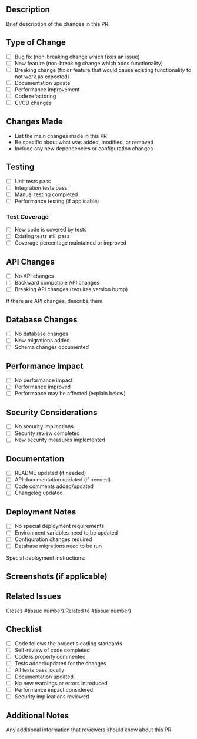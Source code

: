 ## Description

Brief description of the changes in this PR.

## Type of Change

- [ ] Bug fix (non-breaking change which fixes an issue)
- [ ] New feature (non-breaking change which adds functionality)
- [ ] Breaking change (fix or feature that would cause existing functionality to not work as expected)
- [ ] Documentation update
- [ ] Performance improvement
- [ ] Code refactoring
- [ ] CI/CD changes

## Changes Made

- List the main changes made in this PR
- Be specific about what was added, modified, or removed
- Include any new dependencies or configuration changes

## Testing

- [ ] Unit tests pass
- [ ] Integration tests pass
- [ ] Manual testing completed
- [ ] Performance testing (if applicable)

### Test Coverage

- [ ] New code is covered by tests
- [ ] Existing tests still pass
- [ ] Coverage percentage maintained or improved

## API Changes

- [ ] No API changes
- [ ] Backward compatible API changes
- [ ] Breaking API changes (requires version bump)

If there are API changes, describe them:

## Database Changes

- [ ] No database changes
- [ ] New migrations added
- [ ] Schema changes documented

## Performance Impact

- [ ] No performance impact
- [ ] Performance improved
- [ ] Performance may be affected (explain below)

## Security Considerations

- [ ] No security implications
- [ ] Security review completed
- [ ] New security measures implemented

## Documentation

- [ ] README updated (if needed)
- [ ] API documentation updated (if needed)
- [ ] Code comments added/updated
- [ ] Changelog updated

## Deployment Notes

- [ ] No special deployment requirements
- [ ] Environment variables need to be updated
- [ ] Configuration changes required
- [ ] Database migrations need to be run

Special deployment instructions:

## Screenshots (if applicable)

<!-- Add screenshots here if the changes affect the UI -->

## Related Issues

Closes #(issue number)
Related to #(issue number)

## Checklist

- [ ] Code follows the project's coding standards
- [ ] Self-review of code completed
- [ ] Code is properly commented
- [ ] Tests added/updated for the changes
- [ ] All tests pass locally
- [ ] Documentation updated
- [ ] No new warnings or errors introduced
- [ ] Performance impact considered
- [ ] Security implications reviewed

## Additional Notes

Any additional information that reviewers should know about this PR.